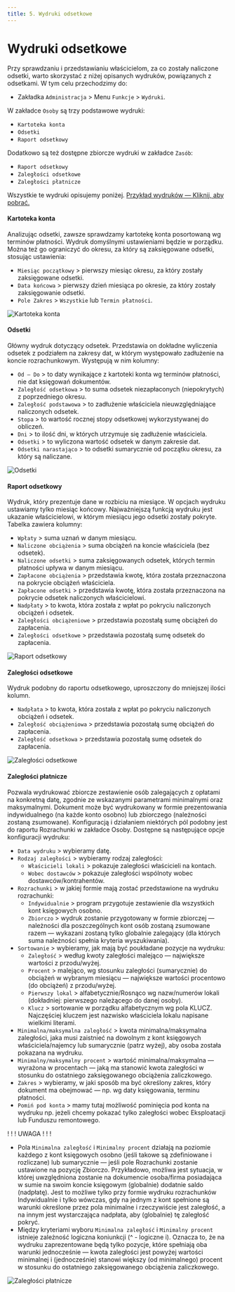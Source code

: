 ```yaml
---
title: 5. Wydruki odsetkowe
---
```


# Wydruki odsetkowe

Przy sprawdzaniu i przedstawianiu właścicielom, za co zostały naliczone odsetki, warto skorzystać z niżej opisanych wydruków, powiązanych z odsetkami. W tym celu przechodzimy do:

- Zakładka `Administracja` > Menu `Funkcje` > `Wydruki`.

W zakładce `Osoby` są trzy podstawowe wydruki:

- `Kartoteka konta`
- `Odsetki`
- `Raport odsetkowy`

Dodatkowo są też dostępne zbiorcze wydruki w zakładce `Zasób`:

- `Raport odsetkowy`
- `Zaległości odsetkowe`
- `Zaległości płatnicze`

Wszystkie te wydruki opisujemy poniżej. [Przykład wydruków — Kliknij, aby pobrać.](wydrukiodsetkowe.pdf)

#### Kartoteka konta

Analizując odsetki, zawsze sprawdzamy kartotekę konta posortowaną wg terminów płatności. Wydruk domyślnymi ustawieniami będzie w porządku. Można też go ograniczyć do okresu, za który są zaksięgowane odsetki, stosując ustawienia:

- `Miesiąc początkowy` > pierwszy miesiąc okresu, za który zostały zaksięgowane odsetki.
- `Data końcowa` > pierwszy dzień miesiąca po okresie, za który zostały zaksięgowanie odsetki.
- `Pole Zakres` > `Wszystkie` lub `Termin płatności`.

![Kartoteka konta](wdrodskarkonta.png)

#### Odsetki

Główny wydruk dotyczący odsetek. Przedstawia on dokładne wyliczenia odsetek z podziałem na zakresy dat, w którym występowało zadłużenie na koncie rozrachunkowym. Występują w nim kolumny:

- `Od — Do` > to daty wynikające z kartoteki konta wg terminów płatności, nie dat księgowań dokumentów.
- `Zaległość odsetkowa` > to suma odsetek niezapłaconych (niepokrytych) z poprzedniego okresu.
- `Zaległość podstawowa` > to zadłużenie właściciela nieuwzględniające naliczonych odsetek.
- `Stopa` > to wartość rocznej stopy odsetkowej wykorzystywanej do obliczeń.
- `Dni` > to ilość dni, w których utrzymuje się zadłużenie właściciela.
- `Odsetki` > to wyliczona wartość odsetek w danym zakresie dat.
- `Odsetki narastająco` > to odsetki sumarycznie od początku okresu, za który są naliczane.

![Odsetki](wdrodsodsetki.png)

#### Raport odsetkowy

Wydruk, który prezentuje dane w rozbiciu na miesiące. W opcjach wydruku ustawiamy tylko miesiąc końcowy. Najważniejszą funkcją wydruku jest ukazanie właścicielowi, w którym miesiącu jego odsetki zostały pokryte. Tabelka zawiera kolumny:

- `Wpłaty` > suma uznań w danym miesiącu.
- `Naliczone obciążenia` > suma obciążeń na koncie właściciela (bez odsetek).
- `Naliczone odsetki` > suma zaksięgowanych odsetek, których termin płatności upływa w danym miesiącu.
- `Zapłacone obciążenia` > przedstawia kwotę, która została przeznaczona na pokrycie obciążeń właściciela.
- `Zapłacone odsetki` > przedstawia kwotę, która została przeznaczona na pokrycie odsetek naliczonych właścicielowi.
- `Nadpłaty` > to kwota, która została z wpłat po pokryciu naliczonych obciążeń i odsetek.
- `Zaległości obciążeniowe` > przedstawia pozostałą sumę obciążeń do zapłacenia.
- `Zaległości odsetkowe` > przedstawia pozostałą sumę odsetek do zapłacenia.

![Raport odsetkowy](wdrodsraportods.png)

#### Zaległości odsetkowe

Wydruk podobny do raportu odsetkowego, uproszczony do mniejszej ilości kolumn.

- `Nadpłata` > to kwota, która została z wpłat po pokryciu naliczonych obciążeń i odsetek.
- `Zaległość obciążeniowa` > przedstawia pozostałą sumę obciążeń do zapłacenia.
- `Zaległość odsetkowa` > przedstawia pozostałą sumę odsetek do zapłacenia.

![Zaległości odsetkowe](zaleglosciodsetkowe.png)

#### Zaległości płatnicze

Pozwala wydrukować zbiorcze zestawienie osób zalegających z opłatami na konkretną datę, zgodnie ze wskazanymi parametrami minimalnymi oraz maksymalnymi. Dokument może być wydrukowany w formie prezentowania indywidualnego (na każde konto osobno) lub zbiorczego (należności zostaną zsumowane). Konfiguracją i działaniem niektórych pól podobny jest do raportu Rozrachunki w zakładce Osoby. Dostępne są następujące opcje konfiguracji wydruku:

- `Data wydruku` > wybieramy datę.
- `Rodzaj zaległości` > wybieramy rodzaj zaległości:
    - `Właścicieli lokali` > pokazuje zaległości właścicieli na kontach.
    - `Wobec dostawców` > pokazuje zaległości wspólnoty wobec dostawców/kontrahentów.
- `Rozrachunki` > w jakiej formie mają zostać przedstawione na wydruku rozrachunki:
    - `Indywidualnie` > program przygotuje zestawienie dla wszystkich kont księgowych osobno.
    - `Zbiorczo` > wydruk zostanie przygotowany w formie zbiorczej — należności dla poszczególnych kont osób zostaną zsumowane razem — wykazani zostaną tylko globalnie zalegający (dla których suma należności spełnia kryteria wyszukiwania).
- `Sortowanie` > wybieramy, jak mają być poukładane pozycje na wydruku:
    - `Zaległość` > według kwoty zaległości malejąco — największe wartości z przodu/wyżej.
    - `Procent` > malejąco, wg stosunku zaległości (sumarycznie) do obciążeń w wybranym miesiącu — największe wartości procentowo (do obciążeń) z przodu/wyżej.
    - `Pierwszy lokal` > alfabetycznie/Rosnąco wg nazw/numerów lokali (dokładniej: pierwszego należącego do danej osoby).
    - `Klucz` > sortowanie w porządku alfabetycznym wg pola KLUCZ. Najczęściej kluczem jest nazwisko właściciela lokalu napisane wielkimi literami.
- `Minimalna/maksymalna zaległość` > kwota minimalna/maksymalna zaległości, jaka musi zaistnieć na dowolnym z kont księgowych właściciela/najemcy lub sumarycznie (patrz wyżej), aby osoba została pokazana na wydruku.
- `Minimalny/maksymalny procent` > wartość minimalna/maksymalna — wyrażona w procentach — jaką ma stanowić kwota zaległości w stosunku do ostatniego zaksięgowanego obciążenia zaliczkowego.
- `Zakres` > wybieramy, w jaki sposób ma być określony zakres, który dokument ma obejmować — np. wg daty księgowania, terminu płatności.
- `Pomiń pod konta` > mamy tutaj możliwość pominięcia pod konta na wydruku np. jeżeli chcemy pokazać tylko zaległości wobec Eksploatacji lub Funduszu remontowego.

! ! ! UWAGA ! ! !

- Pola `Minimalna zaległość` i `Minimalny procent` działają na poziomie każdego z kont księgowych osobno (jeśli takowe są zdefiniowane i rozliczane) lub sumarycznie — jeśli pole Rozrachunki zostanie ustawione na pozycję Zbiorczo. Przykładowo, możliwa jest sytuacja, w której uwzględniona zostanie na dokumencie osoba/firma posiadająca w sumie na swoim koncie księgowym (globalnie) dodatnie saldo (nadpłatę). Jest to możliwe tylko przy formie wydruku rozrachunków Indywidualnie i tylko wówczas, gdy na jednym z kont spełnione są warunki określone przez pola minimalne i rzeczywiście jest zaległość, a na innym jest wystarczająca nadpłata, aby (globalnie) tę zaległość pokryć.
- Między kryteriami wyboru `Minimalna zaległość` i `Minimalny procent` istnieje zależność logiczna koniunkcji (^ - logiczne i). Oznacza to, że na wydruku zaprezentowane będą tylko pozycje, które spełniają oba warunki jednocześnie — kwota zaległości jest powyżej wartości minimalnej i (jednocześnie) stanowi większy (od minimalnego) procent w stosunku do ostatniego zaksięgowanego obciążenia zaliczkowego.

![Zaległości płatnicze](zaleglosciplatnicze.png)